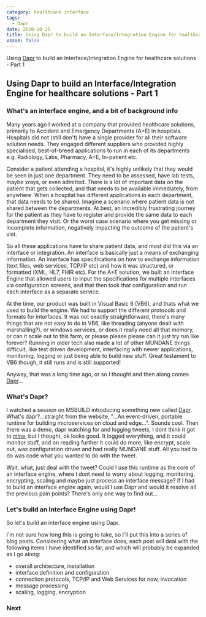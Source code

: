 ```yaml
---
category: healthcare interface
tags:
  - Dapr
date: 2020-10-25
title: Using Dapr to build an Interface/Integration Engine for healthcare solutions - Part 1
vssue: false
---
```


Using [Dapr](https://dapr.io/) to build an Interface/Integration Engine for healthcare solutions - Part 1

<!-- more -->

## Using Dapr to build an Interface/Integration Engine for healthcare solutions - Part 1

### What's an interface engine, and a bit of background info

Many years ago I worked at a company that provided healthcare solutions, primarily to Accident and Emergency Departments (A+E) in hospitals. Hospitals did not (still don't) have a single provider for all their software solution needs. They engaged different suppliers who provided highly specialised, best-of-breed applications to run in each of its departments e.g. Radiology, Labs, Pharmacy, A+E, In-patient etc.

Consider a patient attending a hospital, it's highly unlikely that they would be seen in just one department. They need to be assessed, have lab tests, maybe xrays, or even admitted. There is a lot of important data on the patient that gets collected, and that needs to be available immediately, from anywhere. When a hospital has different applications in each department, that data needs to be shared. Imagine a scenario where patient data is not shared between the departments. At best, an incredibly frustrating journey for the patient as they have to register and provide the same data to each department they visit. Or the worst case scenario where you get missing or incomplete information, negatively impacting the outcome of the patient's vist.

So all these applications have to share patient data, and most did this via an interface or integration. An interface is basically just a means of exchanging information. An interface has specifications on how to exchange information (text files, web services, TCP/IP etc) and how it was structured, or formatted (XML, HL7, FHIR etc). For the A+E solution, we built an Interface Engine that allowed users to input the specifications for multiple interfaces via configuration screens, and that then took that configuration and run each interface as a separate service.

At the time, our product was built in Visual Basic 6 (VB6), and thats what we used to build the engine. We had to support the different protocols and formats for interfaces. It was not exactly straightforward, there's many things that are not easy to do in VB6, like threading (anyone dealt with marshalling?), or windows services, or does it really need all that memory, or can it scale out to this farm, or please please please can it just try run like forever? Running in older tech also made a lot of other MUNDANE things difficult, like test driven development, interfacing with newer applications, monitoring, logging or just being able to build new stuff. Great testament to VB6 though, it still runs and is still supported!

Anyway, that was a long time ago, or so I thought and then along comes [Dapr](https://dapr.io/)...

### What's Dapr?

I watched a session on MSBUILD introducing something new called [Dapr](https://dapr.io/). What's dapr?...straight from the website, "...An event-driven, portable runtime for building microservices on cloud and edge...". Sounds cool. Then there was a demo, dapr watching for and logging tweets, I dont think it got to [mine](https://twitter.com/MaringaM/status/1262827963755696128), but I thought, ok looks good. It logged everything, and it could monitor stuff, and on reading further it could do more, like encrypt, scale out, was configuration driven and had really MUNDANE stuff. All you had to do was code what you wanted to do with the tweet.

Wait, what, just deal with the tweet? Could I use this runtime as the core of an interface engine, where I dont need to worry about logging, monitoring, encrypting, scaling and maybe just process an interface message? If I had to build an interface engine again, would I use Dapr and would it resolve all the previous pain points? There's only one way to find out...

### Let's build an Interface Engine using Dapr!

So let's build an interface engine using Dapr.

I'm not sure how long this is going to take, so I'll put this into a series of blog posts. Considering what an interface does, each post will deal with the following items I have identified so far, and which will probably be expanded as I go along:

- overall architecture, installation
- interface definition and configuration
- connection protocols, TCP/IP and Web Services for now, invocation
- message processing
- scaling, logging, encryption

### Next
